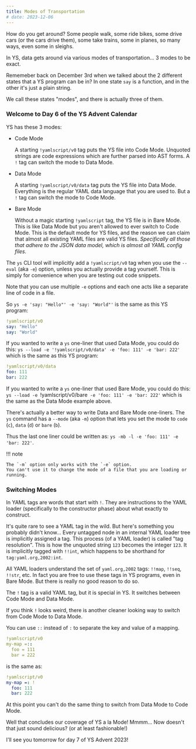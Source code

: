 ```yaml
---
title: Modes of Transportation
# date: 2023-12-06
---
```


How do you get around?
Some people walk, some ride bikes, some drive cars (or the cars drive them),
some take trains, some in planes, so many ways, even some in sleighs.

In YS, data gets around via various modes of transportation...  3 modes to be
exact.

Rememeber back on December 3rd when we talked about the 2 different states that
a YS program can be in?
In one state `say` is a function, and in the other it's just a plain string.

We call these states "modes", and there is actually three of them.


### Welcome to Day 6 of the YS Advent Calendar

YS has these 3 modes:

* Code Mode

  A starting `!yamlscript/v0` tag puts the YS file into Code Mode.
  Unquoted strings are code expressions which are further parsed into AST
  forms.
  A `!` tag can switch the mode to Data Mode.

* Data Mode

  A starting `!yamlscript/v0/data` tag puts the YS file into Data Mode.
  Everything is the regular YAML data language that you are used to.
  But a `!` tag can switch the mode to Code Mode.

* Bare Mode

  Without a magic starting `!yamlscript` tag, the YS file is in Bare Mode.
  This is like Data Mode but you aren't allowed to ever switch to Code Mode.
  This is the default mode for YS files, and the reason we can claim that
  almost all existing YAML files are valid YS files.
  _Specifically all those that adhere to the JSON data model, which is almost
  all YAML config files._

The `ys` CLI tool will implicitly add a `!yamlscript/v0` tag when you use the
`--eval` (aka `-e`) option, unless you actually provide a tag yourself.
This is simply for convenience when you are testing out code snippets.

Note that you can use multiple `-e` options and each one acts like a separate
line of code in a file.

So `ys -e 'say: "Hello"' -e 'say: "World"'` is the same as this YS program:

```yaml
!yamlscript/v0
say: "Hello"
say: "World"
```

If you wanted to write a `ys` one-liner that used Data Mode, you could do this:
`ys --load -e '!yamlscript/v0/data' -e 'foo: 111' -e 'bar: 222'` which is the
same as this YS program:

```yaml
!yamlscript/v0/data
foo: 111
bar: 222
```

If you wanted to write a `ys` one-liner that used Bare Mode, you could do this:
`ys --load -e `!yamlscript/v0/bare` -e 'foo: 111' -e 'bar: 222'` which is the
same as the Data Mode example above.

There's actually a better way to write Data and Bare Mode one-liners.
The `ys` command has a `--mode` (aka `-m`) option that lets you set the mode to
`code` (`c`), `data` (`d`) or `bare` (`b`).

Thus the last one liner could be written as:
`ys -mb -l -e 'foo: 111' -e 'bar: 222'`.

!!! note

    The `-m` option only works with the `-e` option.
    You can't use it to change the mode of a file that you are loading or running.


### Switching Modes

In YAML tags are words that start with `!`.
They are instructions to the YAML loader (specifically to the constructor phase)
about what exactly to construct.

It's quite rare to see a YAML tag in the wild.
But here's something you probably didn't know...
Every untagged node in an internal YAML loader tree is implicitly assigned a
tag.
This process (of a YAML loader) is called "tag resolution".
This is how the unquoted string `123` becomes the integer `123`.
It is implicitly tagged with `!!int`, which happens to be shorthand for
`tag:yaml.org,2002:int`.

All YAML loaders understand the set of `yaml.org,2002` tags: `!!map`, `!!seq`,
`!!str`, etc.
In fact you are free to use these tags in YS programs, even in Bare
Mode.
But there is really no good reason to do so.

The `!` tag is a valid YAML tag, but it is special in YS.
It switches between Code Mode and Data Mode.

If you think `!` looks weird, there is another cleaner looking way to switch
from Code Mode to Data Mode.

You can use `::` instead of `:` to separate the key and value of a mapping.

```yaml
!yamlscript/v0
my-map =::
  foo = 111
  bar = 222
```

is the same as:

```yaml
!yamlscript/v0
my-map =: !
  foo: 111
  bar: 222
```

At this point you can't do the same thing to switch from Data Mode to Code Mode.


Well that concludes our coverage of YS a la Mode!
Mmmm... Now doesn't that just sound delicious? (or at least fashionable!)

I'll see you tomorrow for day 7 of YS Advent 2023!
